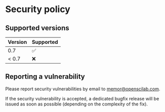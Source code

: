 # Security policy

## Supported versions

| Version       | Supported          |
| ------------- | ------------------ |
| 0.7           | :white_check_mark: |
| < 0.7         | :x:                |

## Reporting a vulnerability

Please report security vulnerabilities by email to [memor@openscilab.com](mailto:memor@openscilab.com "memor@openscilab.com").

If the security vulnerability is accepted, a dedicated bugfix release will be issued as soon as possible (depending on the complexity of the fix).